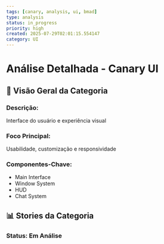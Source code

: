 ```yaml
---
tags: [canary, analysis, ui, bmad]
type: analysis
status: in_progress
priority: high
created: 2025-07-29T02:01:15.554147
category: UI
---
```


# Análise Detalhada - Canary UI

## 🎯 **Visão Geral da Categoria**

### **Descrição:**
Interface do usuário e experiência visual

### **Foco Principal:**
Usabilidade, customização e responsividade

### **Componentes-Chave:**
- Main Interface
- Window System
- HUD
- Chat System

## 📊 **Stories da Categoria**

### **Status: Em Análise**
